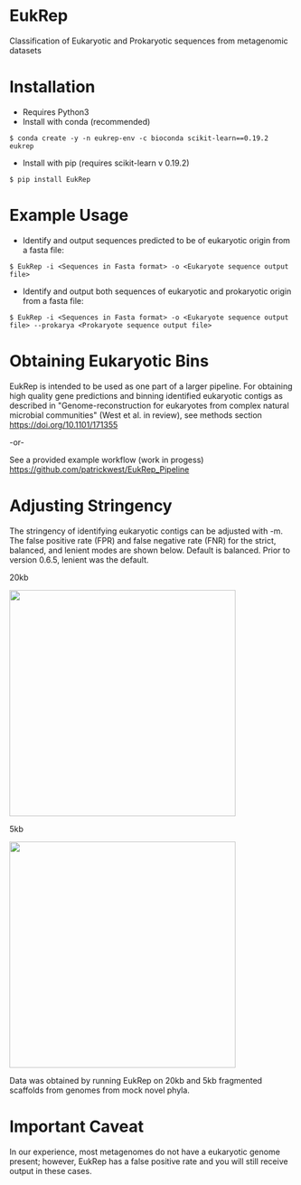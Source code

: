 # EukRep #
Classification of Eukaryotic and Prokaryotic sequences from metagenomic datasets

# Installation #
* Requires Python3
* Install with conda (recommended)
```
$ conda create -y -n eukrep-env -c bioconda scikit-learn==0.19.2 eukrep
```
* Install with pip (requires scikit-learn v 0.19.2)
```
$ pip install EukRep
```
# Example Usage #
* Identify and output sequences predicted to be of eukaryotic origin from a fasta file:
```
$ EukRep -i <Sequences in Fasta format> -o <Eukaryote sequence output file>
```
* Identify and output both sequences of eukaryotic and prokaryotic origin from a fasta file:
```
$ EukRep -i <Sequences in Fasta format> -o <Eukaryote sequence output file> --prokarya <Prokaryote sequence output file>
```

# Obtaining Eukaryotic Bins #

EukRep is intended to be used as one part of a larger pipeline. For obtaining high quality gene predictions and binning identified eukaryotic contigs as described in "Genome-reconstruction for eukaryotes from complex natural microbial communities" (West et al. in review), see methods section https://doi.org/10.1101/171355

-or-

See a provided example workflow (work in progess)
https://github.com/patrickwest/EukRep_Pipeline

# Adjusting Stringency #

The stringency of identifying eukaryotic contigs can be adjusted with -m. The false positive rate (FPR) and false negative rate (FNR) for the strict, balanced, and lenient modes are shown below. Default is balanced. Prior to version 0.6.5, lenient was the default.

20kb

<img src="https://github.com/patrickwest/EukRep/blob/master/images/20kb_fpr.png" width="400">

5kb

<img src="https://github.com/patrickwest/EukRep/blob/master/images/5kb_fpr.png" width="400">

Data was obtained by running EukRep on 20kb and 5kb fragmented scaffolds from genomes from mock novel phyla.

# Important Caveat #

In our experience, most metagenomes do not have a eukaryotic genome present; however, EukRep has a false positive rate and you will still receive output in these cases. 
